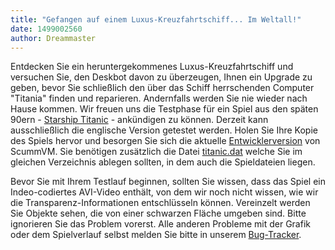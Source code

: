 ```yaml
---
title: "Gefangen auf einem Luxus-Kreuzfahrtschiff... Im Weltall!"
date: 1499002560
author: Dreammaster
---
```


Entdecken Sie ein heruntergekommenes Luxus-Kreuzfahrtschiff und versuchen Sie, den Deskbot davon zu überzeugen, Ihnen ein Upgrade zu geben, bevor Sie schließlich den über das Schiff herrschenden Computer "Titania" finden und reparieren. Andernfalls werden Sie nie wieder nach Hause kommen. Wir freuen uns die Testphase für ein Spiel aus den späten 90ern - [Starship Titanic](http://www.mobygames.com/game/starship-titanic) - ankündigen zu können. Derzeit kann ausschließlich die englische Version getestet werden. Holen Sie Ihre Kopie des Spiels hervor und besorgen Sie sich die aktuelle [Entwicklerversion](/downloads/#daily) von ScummVM. Sie benötigen zusätzlich die Datei [titanic.dat](https://github.com/scummvm/scummvm/blob/master/dists/engine-data/titanic.dat?raw=true) welche Sie im gleichen Verzeichnis ablegen sollten, in dem auch die Spieldateien liegen.

Bevor Sie mit Ihrem Testlauf beginnen, sollten Sie wissen, dass das Spiel ein Indeo-codiertes AVI-Video enthält, von dem wir noch nicht wissen, wie wir die Transparenz-Informationen entschlüsseln können. Vereinzelt werden Sie Objekte sehen, die von einer schwarzen Fläche umgeben sind. Bitte ignorieren Sie das Problem vorerst. Alle anderen Probleme mit der Grafik oder dem Spielverlauf selbst melden Sie bitte in unserem [Bug-Tracker](https://bugs.scummvm.org/).
